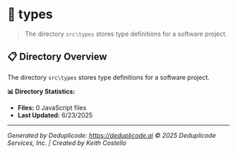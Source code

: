 # 📁 types

> The directory `src\types` stores type definitions for a software project.

## 📋 Directory Overview

The directory `src\types` stores type definitions for a software project.

**📊 Directory Statistics:**
- **Files:** 0 JavaScript files
- **Last Updated:** 6/23/2025

---

*Generated by Deduplicode: https://deduplicode.ai*
*© 2025 Deduplicode Services, Inc. | Created by Keith Costello*
